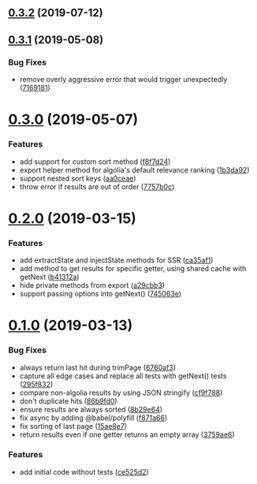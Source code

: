 ## [0.3.2](https://github.com/chrisvxd/combine-pagination/compare/v0.3.1...v0.3.2) (2019-07-12)



## [0.3.1](https://github.com/chrisvxd/combine-pagination/compare/v0.3.0...v0.3.1) (2019-05-08)


### Bug Fixes

* remove overly aggressive error that would trigger unexpectedly ([7169181](https://github.com/chrisvxd/combine-pagination/commit/7169181))



# [0.3.0](https://github.com/chrisvxd/combine-pagination/compare/v0.2.0...v0.3.0) (2019-05-07)


### Features

* add support for custom sort method ([f8f7d24](https://github.com/chrisvxd/combine-pagination/commit/f8f7d24))
* export helper method  for algolia's default relevance ranking ([1b3da92](https://github.com/chrisvxd/combine-pagination/commit/1b3da92))
* support nested sort keys ([aa0ceae](https://github.com/chrisvxd/combine-pagination/commit/aa0ceae))
* throw error if results are out of order ([7757b0c](https://github.com/chrisvxd/combine-pagination/commit/7757b0c))



# [0.2.0](https://github.com/chrisvxd/combine-pagination/compare/v0.1.0...v0.2.0) (2019-03-15)


### Features

* add extractState and injectState methods for SSR ([ca35af1](https://github.com/chrisvxd/combine-pagination/commit/ca35af1))
* add method to get results for specific getter, using shared cache with getNext ([b41312a](https://github.com/chrisvxd/combine-pagination/commit/b41312a))
* hide private methods from export ([a29cbb3](https://github.com/chrisvxd/combine-pagination/commit/a29cbb3))
* support passing options into getNext() ([745063e](https://github.com/chrisvxd/combine-pagination/commit/745063e))



# [0.1.0](https://github.com/chrisvxd/combine-pagination/compare/ce525d2...v0.1.0) (2019-03-13)


### Bug Fixes

* always return last hit during trimPage ([6760af3](https://github.com/chrisvxd/combine-pagination/commit/6760af3))
* capture all edge cases and replace all tests with getNext() tests ([295f832](https://github.com/chrisvxd/combine-pagination/commit/295f832))
* compare non-algolia results by using JSON stringify ([cf9f788](https://github.com/chrisvxd/combine-pagination/commit/cf9f788))
* don't duplicate hits ([86b9fd0](https://github.com/chrisvxd/combine-pagination/commit/86b9fd0))
* ensure results are always sorted ([8b29e64](https://github.com/chrisvxd/combine-pagination/commit/8b29e64))
* fix async by adding @babel/polyfill ([f871a66](https://github.com/chrisvxd/combine-pagination/commit/f871a66))
* fix sorting of last page ([15ae8e7](https://github.com/chrisvxd/combine-pagination/commit/15ae8e7))
* return results even if one getter returns an empty array ([3759ae6](https://github.com/chrisvxd/combine-pagination/commit/3759ae6))


### Features

* add initial code without tests ([ce525d2](https://github.com/chrisvxd/combine-pagination/commit/ce525d2))




